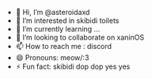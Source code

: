 - 👋 Hi, I’m @asteroidaxd
- 👀 I’m interested in skibidi toilets
- 🌱 I’m currently learning ...
- 💞️ I’m looking to collaborate on xaninOS
- 📫 How to reach me : discord
- 😄 Pronouns: meow/:3
- ⚡ Fun fact: skibidi dop dop yes yes

<!---
asteroidaxd/asteroidaxd is a ✨ special ✨ repository because its `README.md` (this file) appears on your GitHub profile.
You can click the Preview link to take a look at your changes.
--->
